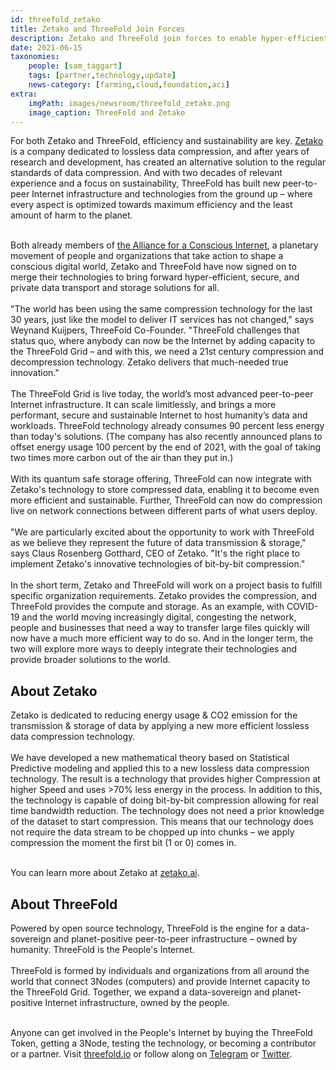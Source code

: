 ```yaml
---
id: threefold_zetako
title: Zetako and ThreeFold Join Forces
description: Zetako and ThreeFold join forces to enable hyper-efficient data transport and storage for people and for our planet
date: 2021-06-15
taxonomies:
    people: [sam_taggart]
    tags: [partner,technology,update]
    news-category: [farming,cloud,foundation,aci]
extra:
    imgPath: images/newsroom/threefold_zetako.png
    image_caption: ThreeFold and Zetako
---
```


For both Zetako and ThreeFold, efficiency and sustainability are key. [Zetako](https://www.zetako.ai/) is a company dedicated to lossless data compression, and after years of research and development, has created an alternative solution to the regular standards of data compression. And with two decades of relevant experience and a focus on sustainability, ThreeFold has built new peer-to-peer Internet infrastructure and technologies from the ground up – where every aspect is optimized towards maximum efficiency and the least amount of harm to the planet.
<br/>
<br/>

Both already members of [the Alliance for a Conscious Internet](https://threefold.io/aci), a planetary movement of people and organizations that take action to shape a conscious digital world, Zetako and ThreeFold have now signed on to merge their technologies to bring forward hyper-efficient, secure, and private data transport and storage solutions for all.
<br/>
<br/>
"The world has been using the same compression technology for the last 30 years, just like the model to deliver IT services has not changed," says Weynand Kuijpers, ThreeFold Co-Founder. "ThreeFold challenges that status quo, where anybody can now be the Internet by adding capacity to the ThreeFold Grid – and with this, we need a 21st century compression and decompression technology. Zetako delivers that much-needed true innovation."
<br/>
<br/>
The ThreeFold Grid is live today, the world’s most advanced peer-to-peer Internet infrastructure. It can scale limitlessly, and brings a more performant, secure and sustainable Internet to host humanity’s data and workloads. ThreeFold technology already consumes 90 percent less energy than today's solutions. (The company has also recently announced plans to offset energy usage 100 percent by the end of 2021, with the goal of taking two times more carbon out of the air than they put in.)
<br/>
<br/>
With its quantum safe storage offering, ThreeFold can now integrate with Zetako's technology to store compressed data, enabling it to become even more efficient and sustainable. Further, ThreeFold can now do compression live on network connections between different parts of what users deploy.
<br/>
<br/>
"We are particularly excited about the opportunity to work with ThreeFold as we believe they represent the future of data transmission & storage," says Claus Rosenberg Gotthard, CEO of Zetako. "It's the right place to implement Zetako's innovative technologies of bit-by-bit compression."
<br/>
<br/>
In the short term, Zetako and ThreeFold will work on a project basis to fulfill specific organization requirements. Zetako provides the compression, and ThreeFold provides the compute and storage. As an example, with COVID-19 and the world moving increasingly digital, congesting the network, people and businesses that need a way to transfer large files quickly will now have a much more efficient way to do so. And in the longer term, the two will explore more ways to deeply integrate their technologies and provide broader solutions to the world.

## About Zetako

Zetako is dedicated to reducing energy usage & CO2 emission for the transmission & storage of data by applying a new more efficient lossless data compression technology.
<br/>
<br/>
We have developed a new mathematical theory based on Statistical Predictive modeling and applied this to a new lossless data compression technology. The result is a technology that provides higher Compression at higher Speed and uses >70% less energy in the process. In addition to this, the technology is capable of doing bit-by-bit compression allowing for real time bandwidth reduction. The technology does not need a prior knowledge of the dataset to start compression. This means that our technology does not require the data stream to be chopped up into chunks – we apply compression the moment the first bit (1 or 0) comes in.
<br/>
<br/>

You can learn more about Zetako at [zetako.ai](https://www.zetako.ai/).

## About ThreeFold

Powered by open source technology, ThreeFold is the engine for a data-sovereign and planet-positive peer-to-peer infrastructure – owned by humanity. ThreeFold is the People's Internet.
<br/>
<br/>
ThreeFold is formed by individuals and organizations from all around the world that connect 3Nodes (computers) and provide Internet capacity to the ThreeFold Grid. Together, we expand a data-sovereign and planet-positive Internet infrastructure, owned by the people.
<br/>
<br/>

Anyone can get involved in the People's Internet by buying the ThreeFold Token, getting a 3Node, testing the technology, or becoming a contributor or a partner. Visit [threefold.io](https://threefold.io) or follow along on [Telegram](https://t.me/threefoldnews) or [Twitter](https://twitter.com/threefold_io).
